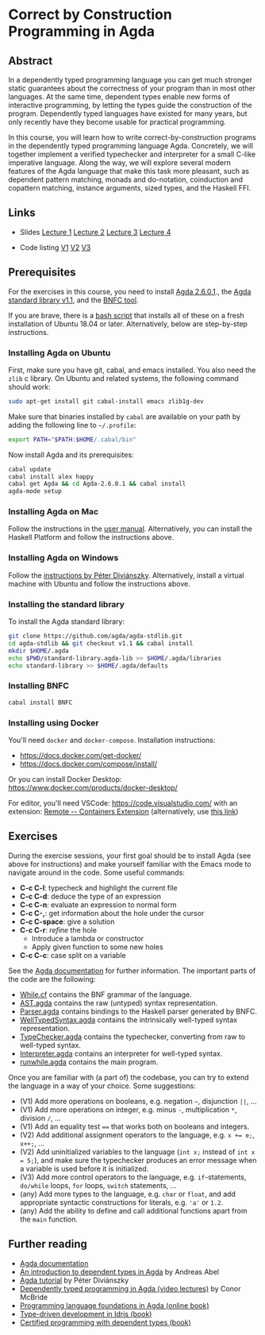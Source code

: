 Correct by Construction Programming in Agda
===========================================

Abstract
--------

In a dependently typed programming language you can get much stronger
static guarantees about the correctness of your program than in most
other languages. At the same time, dependent types enable new forms of
interactive programming, by letting the types guide the construction
of the program. Dependently typed languages have existed for many
years, but only recently have they become usable for practical
programming.

In this course, you will learn how to write correct-by-construction
programs in the dependently typed programming language
Agda. Concretely, we will together implement a verified typechecker
and interpreter for a small C-like imperative language. Along the way,
we will explore several modern features of the Agda language that make
this task more pleasant, such as dependent pattern matching, monads
and do-notation, coinduction and copattern matching, instance
arguments, sized types, and the Haskell FFI.

Links
-----

* Slides [Lecture 1](slides/slides1.html) [Lecture
  2](slides/slides2.html) [Lecture 3](slides/slides3.html) [Lecture
  4](slides/slides4.html)

* Code listing [V1](src/V1/html/V1.runwhile.html)
  [V2](src/V2/html/V2.runwhile.html)
  [V3](src/V3/html/V3.runwhile.html)

<!--
* This README as a Webpage on
  [github.io](https://jespercockx.github.io/ohrid19-agda/)
-->



Prerequisites
-------------

For the exercises in this course, you need to install [Agda
2.6.0.1](https://agda.readthedocs.io/en/v2.6.0.1/getting-started/installation.html).,
the [Agda standard library
v1.1](https://github.com/agda/agda-stdlib/blob/master/notes/installation-guide.md),
and the [BNFC tool](https://github.com/BNFC/bnfc).

If you are brave, there is a [bash
script](https://github.com/jespercockx/ohrid19-agda/blob/master/setup.sh)
that installs all of these on a fresh installation of Ubuntu 18.04 or
later. Alternatively, below are step-by-step instructions.

### Installing Agda on Ubuntu

First, make sure you have git, cabal, and emacs installed. You also
need the `zlib` c library. On Ubuntu and related systems, the
following command should work:

```bash
sudo apt-get install git cabal-install emacs zlib1g-dev
```

Make sure that binaries installed by `cabal` are available on your
path by adding the following line to `~/.profile`:

```bash
export PATH="$PATH:$HOME/.cabal/bin"
```

Now install Agda and its prerequisites:

```bash
cabal update
cabal install alex happy
cabal get Agda && cd Agda-2.6.0.1 && cabal install
agda-mode setup
```

### Installing Agda on Mac

Follow the instructions in the [user
manual](https://agda.readthedocs.io/en/v2.6.0.1/getting-started/installation.html#os-x). Alternatively,
you can install the Haskell Platform and follow the instructions
above.

### Installing Agda on Windows

Follow the [instructions by Péter
Diviánszky](https://people.inf.elte.hu/divip/AgdaTutorial/Installation.html). Alternatively,
install a virtual machine with Ubuntu and follow the instructions
above.

### Installing the standard library

To install the Agda standard library:

```bash
git clone https://github.com/agda/agda-stdlib.git
cd agda-stdlib && git checkout v1.1 && cabal install
mkdir $HOME/.agda
echo $PWD/standard-library.agda-lib >> $HOME/.agda/libraries
echo standard-library >> $HOME/.agda/defaults
```

### Installing BNFC

```bash
cabal install BNFC
```


### Installing using Docker

You'll need `docker` and `docker-compose`. Installation instructions:

* https://docs.docker.com/get-docker/
* https://docs.docker.com/compose/install/

Or you can install Docker Desktop: https://www.docker.com/products/docker-desktop/

For editor, you'll need VSCode: https://code.visualstudio.com/
with an extension: [Remote -- Containers Extension](vscode:extension/ms-vscode-remote.remote-containers) (alternatively, use [this link](https://marketplace.visualstudio.com/items?itemName=ms-vscode-remote.remote-containers&WT.mc_id=devcloud-11496-buhollan))



Exercises
---------

During the exercise sessions, your first goal should be to install
Agda (see above for instructions) and make yourself familiar with the
Emacs mode to navigate around in the code. Some useful commands:


- **C-c C-l**: typecheck and highlight the current file
- **C-c C-d**: deduce the type of an expression
- **C-c C-n**: evaluate an expression to normal form
- **C-c C-,**: get information about the hole under the cursor
- **C-c C-space**: give a solution
- **C-c C-r**: *refine* the hole
  * Introduce a lambda or constructor
  * Apply given function to some new holes
- **C-c C-c**: case split on a variable

See the [Agda documentation](https://agda.readthedocs.io/en/v2.6.0.1/)
for further information. The important parts of the code are the following:

- [While.cf](src/V1/While.cf) contains the BNF grammar of the language.
- [AST.agda](src/V1/html/V1.AST.html) contains the raw (untyped)
  syntax representation.
- [Parser.agda](src/V1/html/V1.Parser.html) contains bindings to the
  Haskell parser generated by BNFC.
- [WellTypedSyntax.agda](src/V1/html/V1.WellTypedSyntax.html) contains
  the intrinsically well-typed syntax representation.
- [TypeChecker.agda](src/V1/html/V1.TypeChecker.html) contains the
  typechecker, converting from raw to well-typed syntax.
- [Interpreter.agda](src/V1/html/V1.Interpreter.html) contains an
  interpreter for well-typed syntax.
- [runwhile.agda](src/V1/html/V1.runwhile.html) contains the main
  program.

Once you are familiar with (a part of) the codebase, you can try to
extend the language in a way of your choice. Some suggestions:

- (V1) Add more operations on booleans, e.g. negation `~`, disjunction
  `||`, ...
- (V1) Add more operations on integer, e.g. minus `-`, multiplication `*`,
  division `/`, ...
- (V1) Add an equality test `==` that works both on booleans and
  integers.
- (V2) Add additional assignment operators to the language, e.g. `x += e;`,
  `x++;`, ...
- (V2) Add uninitialized variables to the language (`int x;` instead of
  `int x = 5;`), and make sure the typechecker produces an error
  message when a variable is used before it is initialized.
- (V3) Add more control operators to the language, e.g. `if`-statements,
  `do/while` loops, `for` loops, `switch` statements, ...
- (any) Add more types to the language, e.g. `char` or `float`, and
  add appropriate syntactic constructions for literals, e.g. `'a'` or
  `1.2`.
- (any) Add the ability to define and call additional functions apart from
  the `main` function.

Further reading
---------------

- [Agda documentation](https://agda.readthedocs.io/en/v2.6.0.1/)
- [An introduction to dependent types in Agda](http://www2.tcs.ifi.lmu.de/~abel/DepTypes.pdf) by Andreas Abel
- [Agda tutorial](https://people.inf.elte.hu/divip/AgdaTutorial/Index.html) by Péter Diviánszky
- [Dependently typed programming in Agda (video lectures)](https://www.youtube.com/playlist?list=PL44F162A8B8CB7C87) by Conor McBride
- [Programming language foundations in Agda (online book)](https://plfa.github.io/)
- [Type-driven development in Idris (book)](https://www.manning.com/books/type-driven-development-with-idris)
- [Certified programming with dependent types (book)](http://adam.chlipala.net/cpdt/)
